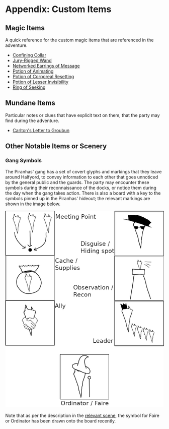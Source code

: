 # Appendix: Custom Items

## Magic Items

A quick reference for the custom magic items that are referenced in the adventure.

- [Confining Collar](../items/confining-collar.md)
- [Jury-Rigged Wand](../items/jury-rigged-wand.md)
- [Networked Earrings of Message](../items/networked-earrings-of-message.md)
- [Potion of Animating](../items/potion-of-animating.md)
- [Potion of Corporeal Resetting](../items/potion-of-corporeal-resetting.md)
- [Potion of Lesser Invisibility](../items/potion-of-lesser-invisibility.md)
- [Ring of Seeking](../items/ring-of-seeking.md)

## Mundane Items

Particular notes or clues that have explicit text on them, that the party may find during the adventure.

- [Carlton's Letter to Groubun](../items/carltons-letter-to-groubun.md)

## Other Notable Items or Scenery

### Gang Symbols

The Piranhas' gang has a set of covert glyphs and markings that they leave around Halfyord, to convey information to each other that goes unnoticed by the general public and the guards.
The party may encounter these symbols during their reconnaissance of the docks, or notice them during the day when the gang takes action.
There is also a board with a key to the symbols pinned up in the Piranhas' hideout; the relevant markings are shown in the image below.

![A key to the gang symbols, as found in the hideout.](../images/gang-symbols.png)

Note that as per the description in the [relevant scene](../scenes/07-infiltrating-the-hideout.md), the symbol for Faire or Ordinator has been drawn onto the board recently.
